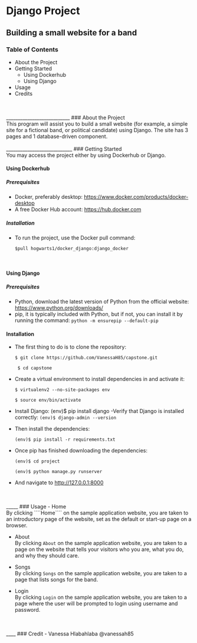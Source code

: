 # Django Project 
## Building a small website for a band

### Table of Contents
- About the Project
- Getting Started
  - Using Dockerhub
  - Using Django
- Usage
- Credits
<br  />
<br  />
___________________________
### About the Project <br />
This program will assist you to build a small website (for example, a simple site for a fictional band, or political candidate) using Django.  The site has 3 pages and 1 database-driven component.
<br  />
<br  />
____________________________
### Getting Started <br />
You may access the project either by using Dockerhub or Django.

#### Using Dockerhub
##### Prerequisites
- Docker, preferably desktop: 
https://www.docker.com/products/docker-desktop
- A free Docker Hub account:
https://hub.docker.com 

##### Installation
- To run the project, use the Docker pull command:

  ```` $pull hogwarts1/docker_django:django_docker ````
<br  />


#### Using Django
##### Prerequisites
- Python, download the latest version of Python from the official website: https://www.python.org/downloads/
- pip, it is typically included with Python, but if not, you can install it by running the command: ````python -m ensurepip --default-pip ````

#### Installation
- The first thing to do is to clone the repository:

    ```$ git clone https://github.com/VanessaH85/capstone.git```

     ``` $ cd capstone```

- Create a virtual environment to install dependencies in and activate it:

  `````$ virtualenv2 --no-site-packages env`````

  `````$ source env/bin/activate`````

- Install Django:
(env)$ pip install django 
-Verify that Django is installed correctly:
```(env)$ django-admin --version``` 

- Then install the dependencies:

  ```(env)$ pip install -r requirements.txt```

- Once pip has finished downloading the dependencies:
 
  ```(env)$ cd project```

  ```(env)$ python manage.py runserver```
   
- And navigate to http://127.0.0.1:8000
<br  />
<br  />
_____
### Usage
- Home <br />
By clicking ````Home```` on the sample application website, you are taken to an introductory page of the website, set as the default or start-up page on a browser.

- About <br />
By clicking ```About``` on the sample application website, you are taken to a page on the website that tells your visitors who you are, what you do, and why they should care.

- Songs <br />
By clicking ```Songs``` on the sample application website, you are taken to a page that lists songs for the band.

- Login <br />
By clicking ```Login``` on the sample application website, you are taken to a page where the user will be prompted to login using username and password.
<br  />
<br  />
____
### Credit
- Vanessa Hlabahlaba @vanessah85

